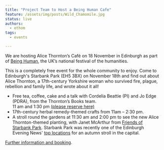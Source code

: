 ```yaml
---
title: "Project Team to Host a Being Human Cafe"
feature: /assets/img/posts/Wild_Chamomile.jpg 
status: live
authors:
  - ethom
tags:
  - events

---
```

We are hosting Alice Thornton’s Café on 18 November in Edinburgh as part of [Being Human](https://www.beinghumanfestival.org/), the UK’s national festival of the humanities.

This is a completely free event for the whole community to enjoy. Come to Edinburgh's Starbank Park (EH5 3BX) on November 18th and find out about Alice Thornton, a 17th-century Yorkshire woman who survived fire, plague, rebellion and family life, and wrote about it all!

* Free tea, coffee, cake and a talk with Cordelia Beattie (PI) and Jo Edge (PDRA), from the Thornton’s Books team.  
11 am and 1:30 pm [(please reserve here)](https://www.beinghumanfestival.org/events/alice-thorntons-cafe) 
* 17th-century herbal remedy-themed crafts from 11am – 2:30 pm.
* A stroll round the gardens at 11:30 am and 2:00 pm to see the new Alice Thornton-themed planting, with Janet McArthur from [Friends of Starbank Park](https://friendsofstarbankpark.org/). Starbank Park was recently one of the Edinburgh Evening News' [top locations](https://www.edinburghnews.scotsman.com/lifestyle/outdoors/edinburgh-things-to-do-10-hidden-gems-and-beauty-spots-perfect-for-autumn-walks-4168259?fbclid=IwAR2UzihXEALWyt-6KOguiuYBk9vIwXc0aiIhFax-Fw5Kljg_ttyHcghrut4) for an autumn stroll in the capital. 

[Further information and booking](https://www.beinghumanfestival.org/events/alice-thorntons-cafe).



